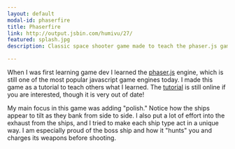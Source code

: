```yaml
---
layout: default
modal-id: phaserfire
title: Phaserfire
link: http://output.jsbin.com/humivu/27/
featured: splash.jpg
description: Classic space shooter game made to teach the phaser.js game engine

---
```


When I was first learning game dev I learned the [phaser.js](https://phaser.io/) engine, which is still one of the most popular javascript game engines today.  I made this game as a tutorial to teach others what I learned.  The [tutorial](http://codeperfectionist.com/articles/phaser-js-tutorial-building-a-polished-space-shooter-game-part-1/) is still online if you are interested, though it is very out of date!

My main focus in this game was adding "polish."  Notice how the ships appear to tilt as they bank from side to side.  I also put a lot of effort into the exhaust from the ships, and I tried to make each ship type act in a unique way.  I am especially proud of the boss ship and how it "hunts" you and charges its weapons before shooting.
